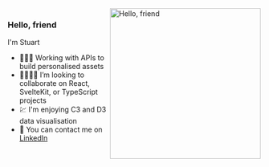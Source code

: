 <img align="right" alt="Hello, friend" src="https://i.pinimg.com/originals/3a/11/03/3a110351d8b8078eb200145e1af3fbf0.jpg" width="300" height="auto"/>

### Hello, friend
        
I'm Stuart

- 👨🏻‍💻 Working with APIs to build personalised assets
- 👩‍💻🧑‍💻 I’m looking to collaborate on React, SvelteKit, or TypeScript projects
- 💹 I'm enjoying C3 and D3 data visualisation
- 📨 You can contact me on [LinkedIn](https://www.linkedin.com/in/stuart-mcnab/) 

<!--
**stuartmcnab/stuartmcnab** is a ✨ _special_ ✨ repository because its `README.md` (this file) appears on your GitHub profile.

Here are some ideas to get you started:

- 🔭 I’m currently working on ...
- 🌱 I’m currently learning ...
- 👯 I’m looking to collaborate on ...
- 🤔 I’m looking for help with ...
- 💬 Ask me about ...
- 📫 How to reach me: ...
- 😄 Pronouns: ...
- ⚡ Fun fact: ...
-->
